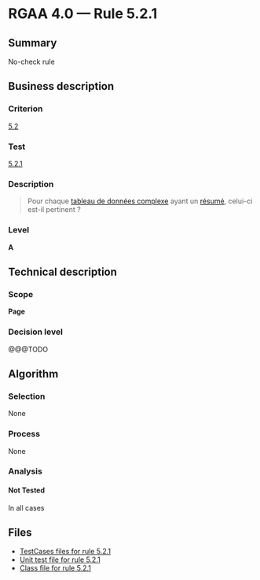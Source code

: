 # RGAA 4.0 — Rule 5.2.1

## Summary

No-check rule

## Business description

### Criterion

[5.2](https://www.numerique.gouv.fr/publications/rgaa-accessibilite/methode/criteres/#crit-5-2)

### Test

[5.2.1](https://www.numerique.gouv.fr/publications/rgaa-accessibilite/methode/criteres/#test-5-2-1)

### Description

> Pour chaque [tableau de données complexe](https://www.numerique.gouv.fr/publications/rgaa-accessibilite/methode/glossaire/#tableau-de-donnees-complexe) ayant un [résumé](https://www.numerique.gouv.fr/publications/rgaa-accessibilite/methode/glossaire/#resume), celui-ci est-il pertinent ?

### Level

**A**


## Technical description

### Scope

**Page**

### Decision level

@@@TODO


## Algorithm

### Selection

None

### Process

None

### Analysis

#### Not Tested

In all cases


## Files

- [TestCases files for rule 5.2.1](https://gitlab.com/asqatasun/Asqatasun/-/tree/v5/rules/rules-rgaa4.0/src/test/resources/testcases/rgaa40/Rgaa40Rule050201/)
- [Unit test file for rule 5.2.1](https://gitlab.com/asqatasun/Asqatasun/-/blob/v5/rules/rules-rgaa4.0/src/test/java/org/asqatasun/rules/rgaa40/Rgaa40Rule050201Test.java)
- [Class file for rule 5.2.1](https://gitlab.com/asqatasun/Asqatasun/-/blob/v5/rules/rules-rgaa4.0/src/main/java/org/asqatasun/rules/rgaa40/Rgaa40Rule050201.java)


